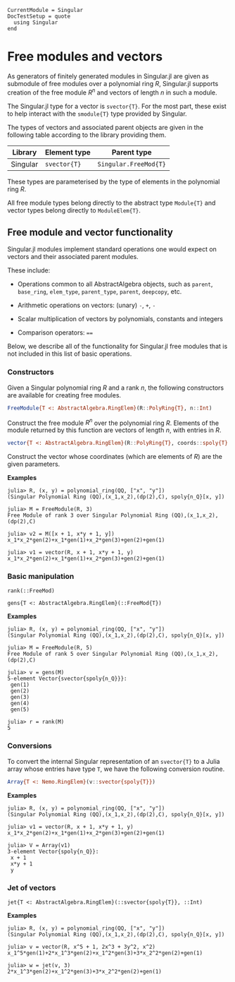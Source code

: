 ```@meta
CurrentModule = Singular
DocTestSetup = quote
  using Singular
end
```

# Free modules and vectors

As generators of finitely generated modules in Singular.jl are given as submodule of
free modules over a polynomial ring $R$, Singular.jl supports creation of the free
module $R^n$ and vectors of length $n$ in such a module.

The Singular.jl type for a vector is `svector{T}`. For the most part, these exist to
help interact with the `smodule{T}` type provided by Singular.

The types of vectors and associated parent objects are given in the following table
according to the library providing them.

 Library        | Element type    | Parent type
----------------|-----------------|--------------------------
Singular        | `svector{T}`    | `Singular.FreeMod{T}`

These types are parameterised by the type of elements in the polynomial ring $R$.

All free module types belong directly to the abstract type `Module{T}` and vector types
belong directly to `ModuleElem{T}`.

## Free module and vector functionality

Singular.jl modules implement standard operations one would expect on vectors and their
associated parent modules.

These include:

 * Operations common to all AbstractAlgebra objects, such as `parent`, `base_ring`,
   `elem_type`, `parent_type`, `parent`, `deepcopy`, etc.

 * Arithmetic operations on vectors: (unary) `-`, `+`, `-`

 * Scalar multiplication of vectors by polynomials, constants and integers

 * Comparison operators: `==`

Below, we describe all of the functionality for Singular.jl free modules that is not
included in this list of basic operations.

### Constructors

Given a Singular polynomial ring $R$ and a rank $n$, the following constructors are
available for creating free modules.

```julia
FreeModule{T <: AbstractAlgebra.RingElem}(R::PolyRing{T}, n::Int)
```

Construct the free module $R^n$ over the polynomial ring $R$. Elements of the module
returned by this function are vectors of length $n$, with entries in $R$.

```julia
vector{T <: AbstractAlgebra.RingElem}(R::PolyRing{T}, coords::spoly{T}...)
```

Construct the vector whose coordinates (which are elements of $R$) are the given
parameters.

**Examples**

```jldoctest
julia> R, (x, y) = polynomial_ring(QQ, ["x", "y"])
(Singular Polynomial Ring (QQ),(x_1,x_2),(dp(2),C), spoly{n_Q}[x, y])

julia> M = FreeModule(R, 3)
Free Module of rank 3 over Singular Polynomial Ring (QQ),(x_1,x_2),(dp(2),C)

julia> v2 = M([x + 1, x*y + 1, y])
x_1*x_2*gen(2)+x_1*gen(1)+x_2*gen(3)+gen(2)+gen(1)

julia> v1 = vector(R, x + 1, x*y + 1, y)
x_1*x_2*gen(2)+x_1*gen(1)+x_2*gen(3)+gen(2)+gen(1)
```

### Basic manipulation


```@docs
rank(::FreeMod)
```

```@docs
gens{T <: AbstractAlgebra.RingElem}(::FreeMod{T})
```

**Examples**

```jldoctest
julia> R, (x, y) = polynomial_ring(QQ, ["x", "y"])
(Singular Polynomial Ring (QQ),(x_1,x_2),(dp(2),C), spoly{n_Q}[x, y])

julia> M = FreeModule(R, 5)
Free Module of rank 5 over Singular Polynomial Ring (QQ),(x_1,x_2),(dp(2),C)

julia> v = gens(M)
5-element Vector{svector{spoly{n_Q}}}:
 gen(1)
 gen(2)
 gen(3)
 gen(4)
 gen(5)

julia> r = rank(M)
5
```

### Conversions

To convert the internal Singular representation of an `svector{T}` to a Julia array
whose entries have type `T`, we have the following conversion routine.

```julia
Array{T <: Nemo.RingElem}(v::svector{spoly{T}})
```

**Examples**

```jldoctest
julia> R, (x, y) = polynomial_ring(QQ, ["x", "y"])
(Singular Polynomial Ring (QQ),(x_1,x_2),(dp(2),C), spoly{n_Q}[x, y])

julia> v1 = vector(R, x + 1, x*y + 1, y)
x_1*x_2*gen(2)+x_1*gen(1)+x_2*gen(3)+gen(2)+gen(1)

julia> V = Array(v1)
3-element Vector{spoly{n_Q}}:
 x + 1
 x*y + 1
 y
```

### Jet of vectors

```@docs
jet{T <: AbstractAlgebra.RingElem}(::svector{spoly{T}}, ::Int)
```

**Examples**

```jldoctest
julia> R, (x, y) = polynomial_ring(QQ, ["x", "y"])
(Singular Polynomial Ring (QQ),(x_1,x_2),(dp(2),C), spoly{n_Q}[x, y])

julia> v = vector(R, x^5 + 1, 2x^3 + 3y^2, x^2)
x_1^5*gen(1)+2*x_1^3*gen(2)+x_1^2*gen(3)+3*x_2^2*gen(2)+gen(1)

julia> w = jet(v, 3)
2*x_1^3*gen(2)+x_1^2*gen(3)+3*x_2^2*gen(2)+gen(1)
```
